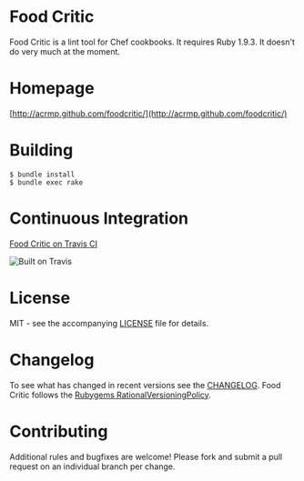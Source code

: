 # Food Critic

Food Critic is a lint tool for Chef cookbooks. It requires Ruby 1.9.3. It doesn't do very much at the moment.

# Homepage
[http://acrmp.github.com/foodcritic/](http://acrmp.github.com/foodcritic/)

# Building

    $ bundle install
    $ bundle exec rake

# Continuous Integration
[Food Critic on Travis CI](http://travis-ci.org/acrmp/foodcritic)

![Built on Travis](https://secure.travis-ci.org/acrmp/foodcritic.png?branch=master)

# License
MIT - see the accompanying [LICENSE](https://github.com/acrmp/foodcritic/blob/master/LICENSE) file for details.

# Changelog
To see what has changed in recent versions see the [CHANGELOG](https://github.com/acrmp/foodcritic/blob/master/CHANGELOG.md).
Food Critic follows the [Rubygems RationalVersioningPolicy](http://docs.rubygems.org/read/chapter/7).

# Contributing
Additional rules and bugfixes are welcome! Please fork and submit a pull request on an individual branch per change.

